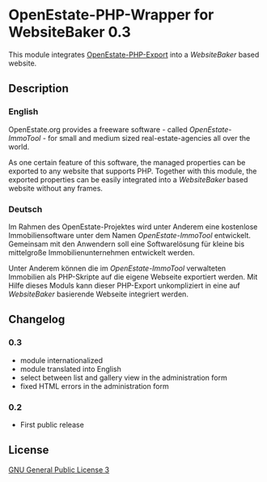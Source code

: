 OpenEstate-PHP-Wrapper for WebsiteBaker 0.3
===========================================

This module integrates [OpenEstate-PHP-Export](https://github.com/OpenEstate/OpenEstate-PHP-Export)
into a *WebsiteBaker* based website.


Description
-----------

### English

OpenEstate.org provides a freeware software - called *OpenEstate-ImmoTool* -
for small and medium sized real-estate-agencies all over the world.

As one certain feature of this software, the managed properties can be exported
to any website that supports PHP. Together with this module, the exported
properties can be easily integrated into a *WebsiteBaker* based website without
any frames.

### Deutsch

Im Rahmen des OpenEstate-Projektes wird unter Anderem eine kostenlose
Immobiliensoftware unter dem Namen *OpenEstate-ImmoTool* entwickelt. Gemeinsam
mit den Anwendern soll eine Softwarelösung für kleine bis mittelgroße
Immobilienunternehmen entwickelt werden.

Unter Anderem können die im *OpenEstate-ImmoTool* verwalteten Immobilien als
PHP-Skripte auf die eigene Webseite exportiert werden. Mit Hilfe dieses Moduls
kann dieser PHP-Export unkompliziert in eine auf *WebsiteBaker* basierende
Webseite integriert werden.


Changelog
---------

### 0.3

-   module internationalized
-   module translated into English
-   select between list and gallery view in the administration form
-   fixed HTML errors in the administration form

### 0.2

-   First public release


License
-------

[GNU General Public License 3](http://www.gnu.org/licenses/gpl-3.0-standalone.html)
